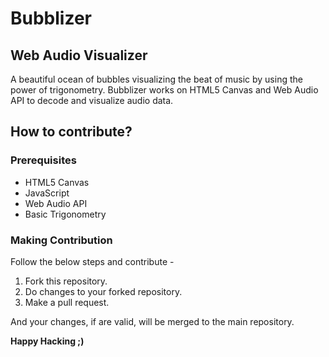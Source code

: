 # Bubblizer

## Web Audio Visualizer

A beautiful ocean of bubbles visualizing the beat of music by using the power of trigonometry. Bubblizer works on HTML5 Canvas and Web Audio API to decode and visualize audio data.

## How to contribute?

### Prerequisites

- HTML5 Canvas
- JavaScript
- Web Audio API
- Basic Trigonometry

### Making Contribution

Follow the below steps and contribute -

1. Fork this repository.
2. Do changes to your forked repository.
3. Make a pull request.

And your changes, if are valid, will be merged to the main repository.

**Happy Hacking ;)**
